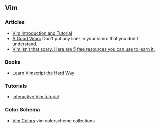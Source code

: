 ## Vim

### Articles
- [Vim Introduction and Tutorial](https://blog.interlinked.org/tutorials/vim_tutorial.html)
- [A Good Vimrc](https://dougblack.io/words/a-good-vimrc.html) Don't put any lines in your vimrc that you don't understand.
- [Vim isn’t that scary. Here are 5 free resources you can use to learn it.](https://medium.freecodecamp.org/vim-isnt-that-scary-here-are-5-free-resources-you-can-use-to-learn-it-ab78f5726f8d)

### Books
- [Learn Vimscript the Hard Way](http://learnvimscriptthehardway.stevelosh.com/)

### Tutorials
- [Interactive Vim tutorial](http://www.openvim.com/)

### Color Schema
- [Vim Colors](http://vimcolors.com/) vim colorscheme collections
